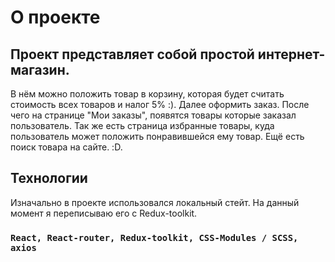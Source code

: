 # О проекте

## Проект представляет собой простой интернет-магазин.

В нём можно положить товар в корзину, которая будет считать стоимость всех товаров и налог 5% :). Далее оформить заказ. После чего на странице "Мои заказы", появятся товары которые заказал пользователь. Так же есть страница избранные товары, куда пользователь может положить понравившейся ему товар. Ещё есть поиск товара на сайте. :D. 

## Технологии

Изначально в проекте использовался локальный стейт. На данный момент я переписываю его с Redux-toolkit.

### `React, React-router, Redux-toolkit, CSS-Modules / SCSS, axios`



